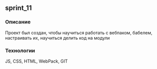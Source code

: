 ## sprint_11
### Описание
Проект был создан, чтобы научиться работать с вебпаком, бабелем, настраивать их, научиться делить код на модули
### Технологии
JS, CSS, HTML, WebPack, GIT
